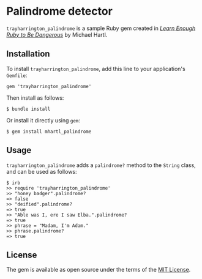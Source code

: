 # Palindrome detector

`trayharrington_palindrome` is a sample Ruby gem created in [*Learn Enough Ruby to Be Dangerous*](https://www.learnenough.com/ruby-tutorial) by Michael Hartl.

## Installation

To install `trayharrington_palindrome`, add this line to your application's `Gemfile`:

```
gem 'trayharrington_palindrome'
```

Then install as follows:

```
$ bundle install
```

Or install it directly using `gem`:

```
$ gem install mhartl_palindrome
```

## Usage

`trayharrington_palindrome` adds a `palindrome?` method to the `String` class, and can be used as follows:

```
$ irb
>> require 'trayharrington_palindrome'
>> "honey badger".palindrome?
=> false
>> "deified".palindrome?
=> true
>> "Able was I, ere I saw Elba.".palindrome?
=> true
>> phrase = "Madam, I'm Adam."
>> phrase.palindrome?
=> true
```

## License

The gem is available as open source under the terms of the [MIT License](https://opensource.org/licenses/MIT).